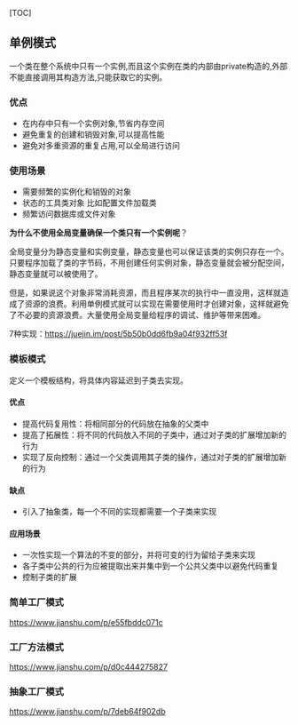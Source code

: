


[TOC]

## 单例模式

一个类在整个系统中只有一个实例,而且这个实例在类的内部由private构造的,外部不能直接调用其构造方法,只能获取它的实例。


### 优点

- 在内存中只有一个实例对象,节省内存空间
- 避免重复的创建和销毁对象,可以提高性能
- 避免对多重资源的重复占用,可以全局进行访问

###  使用场景

- 需要频繁的实例化和销毁的对象
- 状态的工具类对象 比如配置文件加载类
- 频繁访问数据库或文件对象

**为什么不使用全局变量确保一个类只有一个实例呢**？

全局变量分为静态变量和实例变量，静态变量也可以保证该类的实例只存在一个。只要程序加载了类的字节码，不用创建任何实例对象，静态变量就会被分配空间，静态变量就可以被使用了。

但是，如果说这个对象非常消耗资源，而且程序某次的执行中一直没用，这样就造成了资源的浪费。利用单例模式就可以实现在需要使用时才创建对象，这样就避免了不必要的资源浪费。大量使用全局变量给程序的调试、维护等带来困难。

7种实现：https://juejin.im/post/5b50b0dd6fb9a04f932ff53f


### 模板模式
定义一个模板结构，将具体内容延迟到子类去实现。

#### 优点
- 提高代码复用性：将相同部分的代码放在抽象的父类中
- 提高了拓展性：将不同的代码放入不同的子类中，通过对子类的扩展增加新的行为
- 实现了反向控制：通过一个父类调用其子类的操作，通过对子类的扩展增加新的行为

#### 缺点
- 引入了抽象类，每一个不同的实现都需要一个子类来实现

#### 应用场景
- 一次性实现一个算法的不变的部分，并将可变的行为留给子类来实现
- 各子类中公共的行为应被提取出来并集中到一个公共父类中以避免代码重复
- 控制子类的扩展

### 简单工厂模式

https://www.jianshu.com/p/e55fbddc071c

### 工厂方法模式

https://www.jianshu.com/p/d0c444275827


### 抽象工厂模式

https://www.jianshu.com/p/7deb64f902db